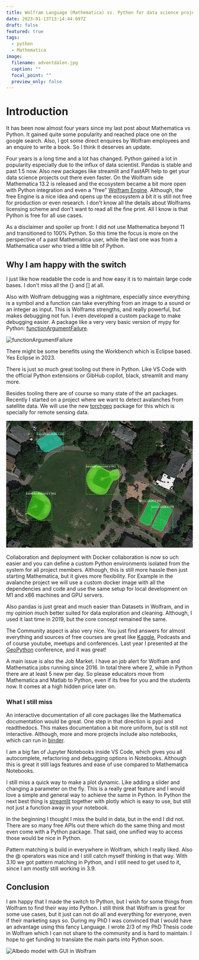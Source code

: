 ```yaml
---
title: Wolfram Language (Mathematica) vs. Python for data science projects in 2023
date: 2023-01-13T13:14:44.697Z
draft: false
featured: true
tags:
  - python
  - Mathematica
image:
  filename: adventdalen.jpg
  caption: ""
  focal_point: ""
  preview_only: false
---
```

# Introduction

It has been now almost four years since my last post about Mathematica vs Python. It gained quite some popularity and reached place one on the google search. Also, I got some direct enquires by Wolfram employees and an enquire to write a book. So I think it deserves an update.

Four years is a long time and a lot has changed. Python gained a lot in popularity especially due to the influx of data scientist. Pandas is stable and past 1.5 now. Also new packages like streamlit and FastAPI help to get your data science projects out there even faster. On the Wolfram side Mathematica 13.2 is released and the ecosystem became a bit more open with Python integration and even a "free" [Wolfram Engine](https://www.wolfram.com/developer/). Although, the free Engine is a nice idea and opens up the ecosystem a bit it is still not free for production or even research. I don't know all the details about Wolframs licensing scheme and don't want to read all the fine print. All I know is that Python is free for all use cases.

As a disclaimer and spoiler up front: I did not use Mathematica beyond 11 and transitioned to 100% Python. So this time the focus is more on the perspective of a past Mathematica user, while the last one was from a Mathematica user who tried a little bit of Python.

## Why I am happy with the switch

I just like how readable the code is and how easy it is to maintain large code bases. I don't miss all the {} and \[] at all.

Also with Wolfram debugging was a nightmare, especially since everything is a symbol and a function can take everything from an image to a sound or an integer as input. This is Wolframs strengths, and really powerful, but makes debugging not fun. I even developed a custom package to make debugging easier. A package like a very very basic version of mypy for Python: [functionArgumentFailure](https://github.com/tgoelles/functionArgumentFailure).


![functionArgumentFailure](/blog/mathematica/failure.png)

There might be some benefits using the Workbench which is Eclipse based. Yes Eclipse in 2023.

There is just so much great tooling out there in Python. Like VS Code with the official Python extensions or GibHub copilot, black, streamlit and many more.

Besides tooling there are of course so many state of the art packages. Recently I started on a project where we want to detect avalanches from satellite data.  We will use the new [torchgeo](https://github.com/microsoft/torchgeo) package for this which is specially for remote sensing data.

![An example from the trochgeo package:](https://raw.githubusercontent.com/microsoft/torchgeo/main/images/vhr10.png)

Collaboration and deployment with Docker collaboration is now so uch easier and you can define a custom Python environments isolated from the system for all project members. Although, this is still more hassle then just starting Mathematica, but it gives more flexibility. For Example in the avalanche project we will use a custom docker image with all the dependencies and code and use the same setup for local development on M1 and x86 machines and GPU servers.

Also pandas is just great and much easier than Datasets in Wolfram, and in my opinion much better suited for data exploration and cleaning. Although, I used it last time in 2019, but the core concept remained the same.

The Community aspect is also very nice. You just find answers for almost everything and sources of free courses are great like [Kaggle](https://www.kaggle.com/learn), Podcasts and of course youtube, meetups and conferences. Last year I presented at the [GeoPython](https://2022.geopython.net) conference, and it was great!

A main issue is also the Job Market. I have an job alert for Wolfram and Mathematica jobs running since 2016. In total there where 2, while in Python there are at least 5 new per day. So please educators move from Mathematica and Matlab to Python, even if its free for you and the students now. It comes at a high hidden price later on.

### What I still miss

An interactive documentation of all core packages like the Mathematica documentation would be great. One step in that direction is pypi and readthedocs. This makes documentation a bit more uniform, but is still not interactive. Although, more and more projects include also notebooks, which can run in [binder](http://mybinder.org).

 I am a big fan of Jupyter Notebooks inside VS Code, which gives you all autocomplete, refactoring and debugging options in Notebooks. Although this is great it still lags features and ease of use compared to Mathematica Notebooks.

I still miss a quick way to make a plot dynamic. Like adding a slider and changing a parameter on the fly. This is a really great feature and I would love a simple and general way to achieve the same in Python. In Python the next best thing is [streamlit](https://streamlit.io) together with plotly which is easy to use, but still not just a function away in your notebook.

In the beginning I thought I miss the build in data, but in the end I did not. There are so many free APIs out there which do the same thing and most even come with a Python package. That said, one unified way to access those would be nice in Python.

Pattern matching is build in everywhere in Wolfram, which I really liked. Also the @ operators was nice and I still catch myself thinking in that way. With 3.10 we got pattern matching in Python, and I still need to get used to it, since I am mostly still working in 3.9.

## Conclusion

I am happy that I made the switch to Python, but I wish for some things from Wolfram to find their way into Python. I still think that Wolfram is great for some use cases, but it just can not do all and everything for everyone, even if their marketing says so. During my PhD I was convinced that I would have an advantage using this fancy Language. I wrote 2/3 of my PhD Thesis code in Wolfram which I can not share to the community and is hard to maintain. I hope to get funding to translate the main parts into Python soon.

![Albedo model with GUI in Wolfram](/blog/sensitivity_gui.png)